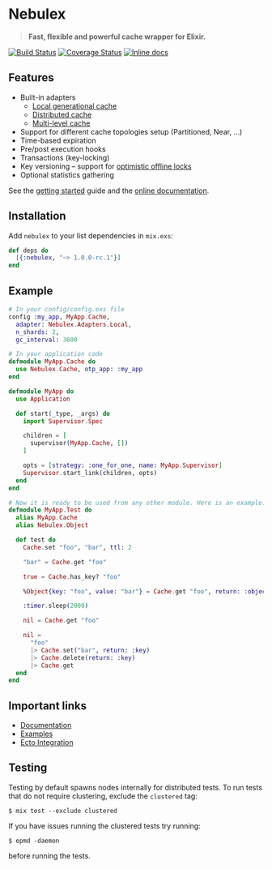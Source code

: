 # Nebulex
> **Fast, flexible and powerful cache wrapper for Elixir.**

[![Build Status](https://travis-ci.org/cabol/nebulex.svg?branch=master)](https://travis-ci.org/cabol/nebulex)
[![Coverage Status](https://coveralls.io/repos/github/cabol/nebulex/badge.svg?branch=master)](https://coveralls.io/github/cabol/nebulex?branch=master)
[![Inline docs](http://inch-ci.org/github/cabol/nebulex.svg)](http://inch-ci.org/github/cabol/nebulex)

## Features

* Built-in adapters
  - [Local generational cache](http://hexdocs.pm/nebulex/Nebulex.Adapters.Local.html)
  - [Distributed cache](http://hexdocs.pm/nebulex/Nebulex.Adapters.Dist.html)
  - [Multi-level cache](http://hexdocs.pm/nebulex/Nebulex.Adapters.Multilevel.html)
* Support for different cache topologies setup (Partitioned, Near, ...)
* Time-based expiration
* Pre/post execution hooks
* Transactions (key-locking)
* Key versioning – support for [optimistic offline locks](https://martinfowler.com/eaaCatalog/optimisticOfflineLock.html)
* Optional statistics gathering

See the [getting started](http://hexdocs.pm/nebulex/getting-started.html) guide
and the [online documentation](http://hexdocs.pm/nebulex/Nebulex.html).

## Installation

Add `nebulex` to your list dependencies in `mix.exs`:

```elixir
def deps do
  [{:nebulex, "~> 1.0.0-rc.1"}]
end
```

## Example

```elixir
# In your config/config.exs file
config :my_app, MyApp.Cache,
  adapter: Nebulex.Adapters.Local,
  n_shards: 2,
  gc_interval: 3600

# In your application code
defmodule MyApp.Cache do
  use Nebulex.Cache, otp_app: :my_app
end

defmodule MyApp do
  use Application

  def start(_type, _args) do
    import Supervisor.Spec

    children = [
      supervisor(MyApp.Cache, [])
    ]

    opts = [strategy: :one_for_one, name: MyApp.Supervisor]
    Supervisor.start_link(children, opts)
  end
end

# Now it is ready to be used from any other module. Here is an example:
defmodule MyApp.Test do
  alias MyApp.Cache
  alias Nebulex.Object

  def test do
    Cache.set "foo", "bar", ttl: 2

    "bar" = Cache.get "foo"

    true = Cache.has_key? "foo"

    %Object{key: "foo", value: "bar"} = Cache.get "foo", return: :object

    :timer.sleep(2000)

    nil = Cache.get "foo"

    nil =
      "foo"
      |> Cache.set("bar", return: :key)
      |> Cache.delete(return: :key)
      |> Cache.get
  end
end
```

## Important links

 * [Documentation](http://hexdocs.pm/nebulex/Nebulex.html)
 * [Examples](https://github.com/cabol/nebulex_examples)
 * [Ecto Integration](https://github.com/cabol/nebulex_ecto)

## Testing

Testing by default spawns nodes internally for distributed tests.
To run tests that do not require clustering, exclude  the `clustered` tag:

```shell
$ mix test --exclude clustered
```

If you have issues running the clustered tests try running:

```shell
$ epmd -daemon
```

before running the tests.
